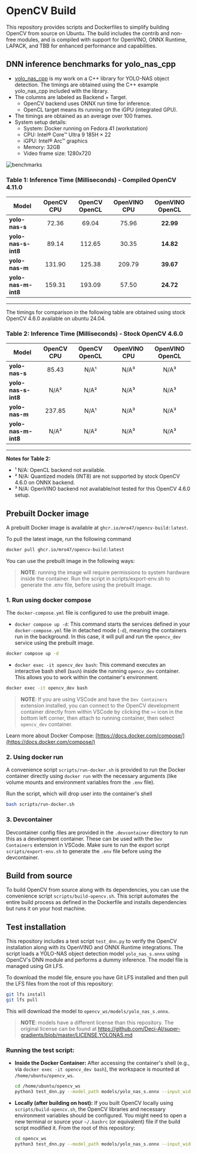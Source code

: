 # OpenCV Build

This repository provides scripts and Dockerfiles to simplify building OpenCV from source on Ubuntu. The build includes the contrib and non-free modules, and is compiled with support for OpenVINO, ONNX Runtime, LAPACK, and TBB for enhanced performance and capabilities.

## DNN inference benchmarks for yolo_nas_cpp

- [yolo_nas_cpp](https://github.com/MRo47/yolo_nas_cpp) is my work on a C++ library for YOLO-NAS object detection. 
The timings are obtained using the C++ example yolo_nas_cpp included with the library.
- The columns are labeled as Backend + Target.
    - OpenCV backend uses ONNX run time for inference.
    - OpenCL target means its running on the iGPU (integrated GPU).
- The timings are obtained as an average over 100 frames.
- System setup details:
    - System: Docker running on Fedora 41 (workstation)
    - CPU: Intel® Core™ Ultra 9 185H × 22
    - iGPU: Intel® Arc™ graphics
    - Memory: 32GB
    - Video frame size: 1280x720

![benchmarks](images/benchmarks.png "OpenCV 4.11.0 inference benchmarks on yolo_nas_cpp")

### Table 1: Inference Time (Milliseconds) - Compiled OpenCV 4.11.0


| Model              | OpenCV CPU | OpenCV OpenCL | OpenVINO CPU | OpenVINO OpenCL     |
|--------------------|:----------:|:-------------:|:------------:|:-------------------:|
| **yolo-nas-s**     |   72.36    |     69.04     |    75.96     |      **22.99**      |
| **yolo-nas-s-int8**|   89.14    |    112.65     |    30.35     |      **14.82**      |
| **yolo-nas-m**     |  131.90    |    125.38     |   209.79     |      **39.67**      |
| **yolo-nas-m-int8**|  159.31    |    193.09     |    57.50     |      **24.72**      |

---

The timings for comparison in the following table are obtained using stock OpenCV 4.6.0 available on ubuntu 24.04.

### Table 2: Inference Time (Milliseconds) - Stock OpenCV 4.6.0


| Model              | OpenCV CPU | OpenCV OpenCL | OpenVINO CPU | OpenVINO OpenCL |
|--------------------|:----------:|:-------------:|:------------:|:---------------:|
| **yolo-nas-s**     |   85.43    |     N/A¹      |     N/A³     |      N/A³       |
| **yolo-nas-s-int8**|   N/A²     |     N/A²      |     N/A³     |      N/A³       |
| **yolo-nas-m**     |   237.85   |     N/A¹      |     N/A³     |      N/A³       |
| **yolo-nas-m-int8**|   N/A²     |     N/A²      |     N/A³     |      N/A³       |
---

**Notes for Table 2:**
- ¹ N/A: OpenCL backend not available.
- ² N/A: Quantized models (INT8) are not supported by stock OpenCV 4.6.0 on ONNX backend.
- ³ N/A: OpenVINO backend not available/not tested for this OpenCV 4.6.0 setup.

## Prebuilt Docker image

A prebuilt Docker image is available at `ghcr.io/mro47/opencv-build:latest`.

To pull the latest image, run the following command

```bash
docker pull ghcr.io/mro47/opencv-build:latest
```

You can use the prebuilt image in the following ways:

> __NOTE__: running the image will require permissions to system hardware inside the container. Run the script in scripts/export-env.sh to generate the .env file, before using the prebuilt image.

### 1. Run using docker compose

The `docker-compose.yml` file is configured to use the prebuilt image.
*   `docker compose up -d`: This command starts the services defined in your `docker-compose.yml` file in detached mode (`-d`), meaning the containers run in the background. In this case, it will pull and run the `opencv_dev` service using the prebuilt image.

```bash
docker compose up -d
```
*   `docker exec -it opencv_dev bash`: This command executes an interactive bash shell (`bash`) inside the running `opencv_dev` container. This allows you to work within the container's environment.

```bash
docker exec -it opencv_dev bash
```

> __NOTE__: If you are using VSCode and have the `Dev Containers` extension installed, you can connect to the OpenCV development container directly from within VSCode by clicking the `><` icon in the bottom left corner, then attach to running container, then select `opencv_dev` container.

Learn more about Docker Compose: [https://docs.docker.com/compose/](https://docs.docker.com/compose/)

### 2. Using docker run

A convenience script `scripts/run-docker.sh` is provided to run the Docker container directly using `docker run` with the necessary arguments (like volume mounts and environment variables from the `.env` file).

Run the script, which will drop user into the container's shell
```bash
bash scripts/run-docker.sh
```

### 3. Devcontainer

Devcontainer config files are provided in the `.devcontainer` directory to run this as a development container. These can be used with the `Dev Containers` extension in VSCode. Make sure to run the export script `scripts/export-env.sh` to generate the `.env` file before using the devcontainer.

## Build from source

To build OpenCV from source along with its dependencies, you can use the convenience script `scripts/build-opencv.sh`. This script automates the entire build process as defined in the Dockerfile and installs dependencies but runs it on your host machine.

## Test installation

This repository includes a test script `test_dnn.py` to verify the OpenCV installation along with its OpenVINO and ONNX Runtime integrations. The script loads a YOLO-NAS object detection model `yolo_nas_s.onnx` using OpenCV's DNN module and performs a dummy inference. The model file is managed using Git LFS.

To download the model file, ensure you have Git LFS installed and then pull the LFS files from the root of this repository:
```bash
git lfs install
git lfs pull
```
This will download the model to `opencv_ws/models/yolo_nas_s.onnx`.

> __NOTE__: models have a different license than this repository. The original license can be found at https://github.com/Deci-AI/super-gradients/blob/master/LICENSE.YOLONAS.md

### Running the test script:

*   **Inside the Docker Container:**
    After accessing the container's shell (e.g., via `docker exec -it opencv_dev bash`), the workspace is mounted at `/home/ubuntu/opencv_ws`.
    ```bash
    cd /home/ubuntu/opencv_ws
    python3 test_dnn.py --model_path models/yolo_nas_s.onnx --input_width 640 --input_height 640 --input_channels 3
    ```

*   **Locally (after building on host):**
    If you built OpenCV locally using `scripts/build-opencv.sh`, the OpenCV libraries and necessary environment variables should be configured. You might need to open a new terminal or source your `~/.bashrc` (or equivalent) file if the build script modified it.
    From the root of this repository:
    ```bash
    cd opencv_ws
    python3 test_dnn.py --model_path models/yolo_nas_s.onnx --input_width 640 --input_height 640 --input_channels 3
    ```



